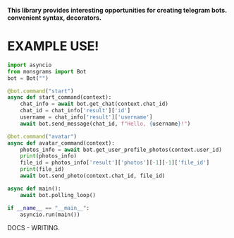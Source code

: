 **This library provides interesting opportunities for creating telegram bots.
convenient syntax, decorators.**

# EXAMPLE USE!
```python
import asyncio
from monsgrams import Bot
bot = Bot("")

@bot.command("start")
async def start_command(context):
    chat_info = await bot.get_chat(context.chat_id)
    chat_id = chat_info['result']['id']
    username = chat_info['result']['username']
    await bot.send_message(chat_id, f"Hello, {username}!")

@bot.command("avatar")
async def avatar_command(context):
    photos_info = await bot.get_user_profile_photos(context.user_id)
    print(photos_info)
    file_id = photos_info['result']['photos'][-1][-1]['file_id']
    print(file_id)
    await bot.send_photo(context.chat_id, file_id)

async def main():
    await bot.polling_loop()

if __name__ == "__main__":
    asyncio.run(main())
```
DOCS - WRITING.